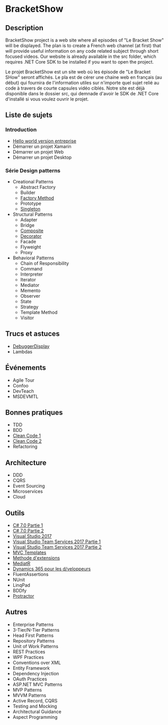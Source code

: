 # BracketShow

## Description

BracketShow project is a web site where all episodes of "Le Bracket Show" will be displayed. 
The plan is to create a French web channel (at first) that will provide useful information on any
code related subject through short focused videos. Our website is already available in the src folder, which requires
.NET Core SDK to be installed if you want to open the project.

Le projet BracketShow est un site web où les épisode de "Le Bracket SHow" seront affichés.
Le pla est de cérer une chaine web en français (au début) qui fournira de l'information utiles sur n'importe quel
sujet relié au code à travers de courte capsules vidéo ciblés. Notre site est déjà disponible dans le dossier src, qui 
demnade d'avoir le SDK de .NET Core d'installé si vous voulez ouvrir le projet.

## Liste de sujets

### Introduction
- [Hello world version entreprise](https://www.youtube.com/watch?v=OYiF_1cL3dg)
- Démarrer un projet Xamarin
- Démarrer un projet Web
- Démarrer un projet Desktop

### Série Design patterns
- Creational Patterns
  - Abstract Factory
  - Builder
  - [Factory Method](https://www.youtube.com/watch?v=s1lztsgZk4c)
  - Prototype
  - [Singleton](https://www.youtube.com/watch?v=MtJ2TnZ-WPY)
- Structural Patterns
  - Adapter
  - Bridge
  - [Composite](https://www.youtube.com/watch?v=25nonh-W5po)
  - [Decorator](https://www.youtube.com/watch?v=WghYGmUd9nQ&t=1s)
  - Facade
  - Flyweight
  - Proxy
- Behavioral Patterns
  - Chain of Responsibility
  - Command
  - Interpreter
  - Iterator
  - Mediator
  - Memento
  - Observer
  - State
  - Strategy
  - Template Method
  - Visitor
 
## Trucs et astuces
 - [DebuggerDisplay](https://www.youtube.com/watch?v=V-N7xCobGnU)
 - Lambdas
 
## Événements
- Agile Tour
- Confoo
- DevTeach
- MSDEVMTL

## Bonnes pratiques
- TDD
- BDD
- [Clean Code 1](https://www.youtube.com/watch?v=2wgFQCulPPA)
- [Clean Code 2](https://www.youtube.com/watch?v=-XRaFIFczL8)
- Refactoring

## Architecture 
- DDD
- CQRS
- Event Sourcing
- Microservices
- Cloud

## Outils
- [C# 7.0 Partie 1](https://www.youtube.com/watch?v=2LhU3k44kJY)
- [C# 7.0 Partie 2](https://www.youtube.com/watch?v=YgeVjxI4zCY)
- [Visual Studio 2017](https://www.youtube.com/watch?v=2QEGSuO72Sc)
- [Visual Studio Team Services 2017 Partie 1](https://www.youtube.com/watch?v=duujOocS-hA)
- [Visual Studio Team Services 2017 Partie 2](https://www.youtube.com/watch?v=ip40u3kZUJs)
- [MVC Templates](https://www.youtube.com/watch?v=BcuNWxJWZ08)
- [Methode d'extensions](https://www.youtube.com/watch?v=bX5qwTHxIAA)
- [MediatR](https://www.youtube.com/watch?v=Jov-7Xygtyo)
- [Dynamics 365 pour les d/veloppeurs](https://www.youtube.com/watch?v=YxWy4cEsonc)
- FluentAssertions
- NUnit
- LinqPad
- BDDfy
- [Protractor](https://www.youtube.com/watch?v=n4FeEybzixw)

## Autres
- Enterprise Patterns
- 3-Tier/N-Tier Patterns
- Head First Patterns
- Repository Patterns
- Unit of Work Patterns
- REST Practices
- WPF Practices
- Conventions over XML
- Entity Framework
- Dependency Injection
- OAuth Practices
- ASP.NET MVC Patterns
- MVP Patterns
- MVVM Patterns
- Active Record, CQRS
- Testing and Mocking
- Architectural Guidance
- Aspect Programming
